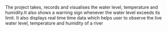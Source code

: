 The project takes, records and visualises the water level, temperature and humidity.It also shows a warning sign whenever the water level exceeds its limit. It also displays real time time data which helps user to observe the live water level, temperature and humidity of a river
